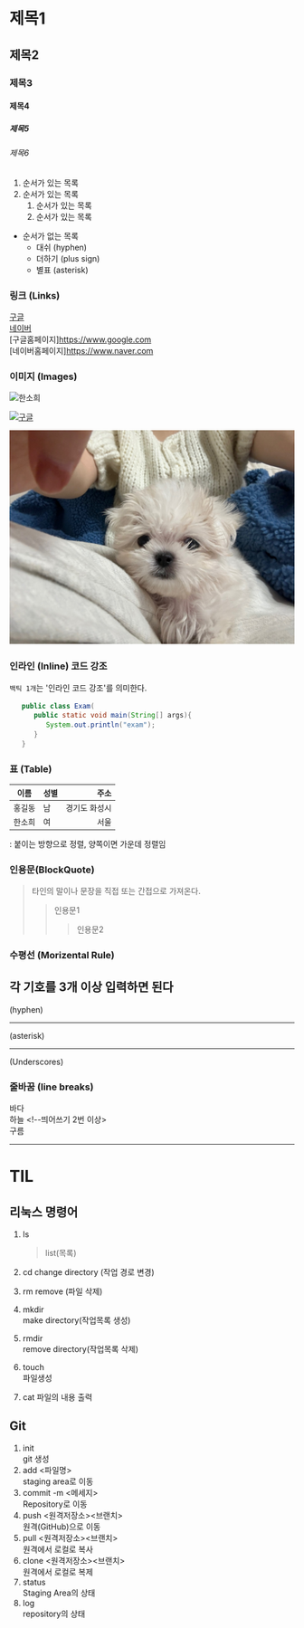 # 제목1

## 제목2

### 제목3

#### 제목4

##### 제목5

###### 제목6

1. 순서가 있는 목록
2. 순서가 있는 목록
   1. 순서가 있는 목록
   2. 순서가 있는 목록

- 순서가 없는 목록
  - 대쉬 (hyphen)
  + 더하기 (plus sign)
  * 별표 (asterisk)

### 링크 (Links)

[구글](https://www.google.com)  
[네이버](https://www.naver.com)  
[구글홈페이지]<https://www.google.com>  
[네이버홈페이지]<https://www.naver.com>

### 이미지 (Images)

![한소희](https://search.pstatic.net/common?type=b&size=216&expire=1&refresh=true&quality=100&direct=true&src=http%3A%2F%2Fsstatic.naver.net%2Fpeople%2Fportrait%2F202001%2F20200113143850805.jpg)

[![구글](https://www.google.com/images/branding/googlelogo/1x/googlelogo_color_272x92dp.png)](https://www.google.com)

![조토리](./asset/dog.jpg)


### 인라인 (Inline) 코드 강조
`백틱 1개`는 '인라인 코드 강조'를 의미한다.

```java
   public class Exam(
      public static void main(String[] args){
         System.out.println("exam");
      }
   }
```


### 표 (Table)
|이름|성별|주소|
|---|---|---:|
|홍길동|남|경기도 화성시|
|한소희|여|서울|

: 붙이는 방향으로 정렬, 양쪽이면 가운데 정렬임


### 인용문(BlockQuote)
> 타인의 말이나 문장을 직접 또는 간접으로 가져온다.
>> 인용문1
>>> 인용문2


### 수평선 (Morizental Rule)
각 기호를 3개 이상 입력하면 된다
---
(hyphen)
***
(asterisk)
___
(Underscores)


### 줄바꿈 (line breaks)
바다<br>
하늘   <!--띄어쓰기 2번 이상>   
구름


----
# TIL

## 리눅스 명령어

1. ls

   > list(목록)

2. cd
   change directory (작업 경로 변경)

3. rm
   remove (파일 삭제)

4. mkdir  
   make directory(작업목록 생성)

5. rmdir  
   remove directory(작업목록 삭제)

6. touch  
   파일생성

7. cat
   파일의 내용 출력

## Git

1. init  
   git 생성
2. add <파일명>  
   staging area로 이동
3. commit -m <메세지>  
   Repository로 이동
4. push <원격저장소><브랜치>  
   원격(GitHub)으로 이동
5. pull <원격저장소><브랜치>  
   원격에서 로컬로 복사
6. clone <원격저장소><브랜치>  
   원격에서 로컬로 복제
7. status  
   Staging Area의 상태
8. log  
   repository의 상태
